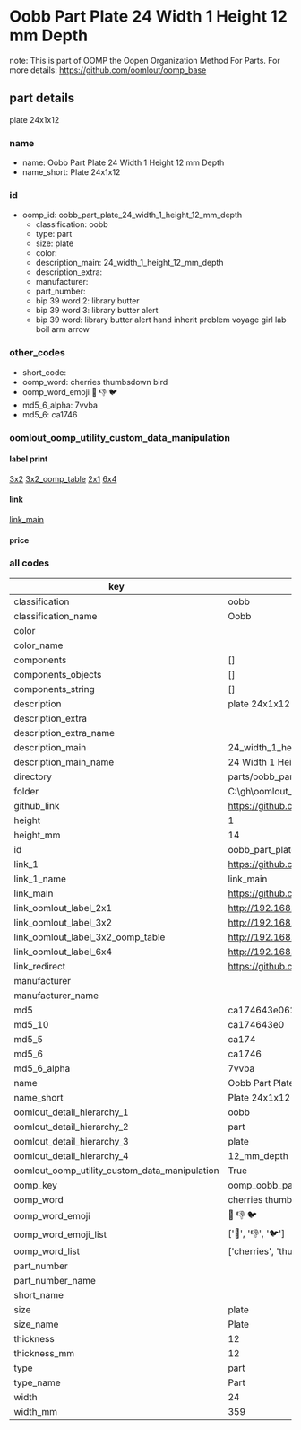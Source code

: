 # Oobb Part Plate 24 Width 1 Height 12 mm Depth  

note: This is part of OOMP the Oopen Organization Method For Parts. For more details: https://github.com/oomlout/oomp_base

##  part details
  



plate 24x1x12



### name
* name: Oobb Part Plate 24 Width 1 Height 12 mm Depth
* name_short: Plate 24x1x12 
### id
* oomp_id: oobb_part_plate_24_width_1_height_12_mm_depth
  * classification: oobb
  * type: part
  * size: plate
  * color: 
  * description_main: 24_width_1_height_12_mm_depth
  * description_extra: 
  * manufacturer: 
  * part_number: 
  * bip 39 word 2: library butter
  * bip 39 word 3: library butter alert
  * bip 39 word: library butter alert hand inherit problem voyage girl lab boil arm arrow

### other_codes
* short_code: 
* oomp_word: cherries thumbsdown bird
* oomp_word_emoji :cherries: :thumbsdown: :bird:
* md5_6_alpha: 7vvba
* md5_6: ca1746






### oomlout_oomp_utility_custom_data_manipulation
#### label print
[3x2](http://192.168.1.245:1112/?label=oomp%207vvba)
[3x2_oomp_table](http://192.168.1.108:1112/?label=oomp%207vvba)
[2x1](http://192.168.1.242:1112/?label=oomp%207vvba)
[6x4](http://192.168.1.55:1112/?label=oomp%207vvba)    

#### link

[link_main](https://github.com/oomlout/oomlout_oobb_version_4_generated_parts/tree/main/navigation_oomp/oobb/part/plate/24_width_1_height_12_mm_depth/part)                              

#### price







### all codes 
| key | value |  
| --- | --- |  
| classification | oobb |  
| classification_name | Oobb |  
| color |  |  
| color_name |  |  
| components | [] |  
| components_objects | [] |  
| components_string | [] |  
| description | plate 24x1x12 |  
| description_extra |  |  
| description_extra_name |  |  
| description_main | 24_width_1_height_12_mm_depth |  
| description_main_name | 24 Width 1 Height 12 mm Depth |  
| directory | parts/oobb_part_plate_24_width_1_height_12_mm_depth |  
| folder | C:\gh\oomlout_oobb_version_4_generated_parts\parts\oobb_part_plate_24_width_1_height_12_mm_depth |  
| github_link | https://github.com/oomlout/oomlout_oomp_part_src/tree/main/parts/oobb_part_plate_24_width_1_height_12_mm_depth |  
| height | 1 |  
| height_mm | 14 |  
| id | oobb_part_plate_24_width_1_height_12_mm_depth |  
| link_1 | https://github.com/oomlout/oomlout_oobb_version_4_generated_parts/tree/main/navigation_oomp/oobb/part/plate/24_width_1_height_12_mm_depth/part |  
| link_1_name | link_main |  
| link_main | https://github.com/oomlout/oomlout_oobb_version_4_generated_parts/tree/main/navigation_oomp/oobb/part/plate/24_width_1_height_12_mm_depth/part |  
| link_oomlout_label_2x1 | http://192.168.1.242:1112/?label=oomp%207vvba |  
| link_oomlout_label_3x2 | http://192.168.1.245:1112/?label=oomp%207vvba |  
| link_oomlout_label_3x2_oomp_table | http://192.168.1.108:1112/?label=oomp%207vvba |  
| link_oomlout_label_6x4 | http://192.168.1.55:1112/?label=oomp%207vvba |  
| link_redirect | https://github.com/oomlout/oomlout_oobb_version_4_generated_parts/tree/main/parts/oobb_plate_24_01_12 |  
| manufacturer |  |  
| manufacturer_name |  |  
| md5 | ca174643e0625ec2adb9e68c0c47d408 |  
| md5_10 | ca174643e0 |  
| md5_5 | ca174 |  
| md5_6 | ca1746 |  
| md5_6_alpha | 7vvba |  
| name | Oobb Part Plate 24 Width 1 Height 12 mm Depth |  
| name_short | Plate 24x1x12  |  
| oomlout_detail_hierarchy_1 | oobb |  
| oomlout_detail_hierarchy_2 | part |  
| oomlout_detail_hierarchy_3 | plate |  
| oomlout_detail_hierarchy_4 | 12_mm_depth |  
| oomlout_oomp_utility_custom_data_manipulation | True |  
| oomp_key | oomp_oobb_part_plate_24_width_1_height_12_mm_depth |  
| oomp_word | cherries thumbsdown bird |  
| oomp_word_emoji | :cherries: :thumbsdown: :bird: |  
| oomp_word_emoji_list | [':cherries:', ':thumbsdown:', ':bird:'] |  
| oomp_word_list | ['cherries', 'thumbsdown', 'bird'] |  
| part_number |  |  
| part_number_name |  |  
| short_name |  |  
| size | plate |  
| size_name | Plate |  
| thickness | 12 |  
| thickness_mm | 12 |  
| type | part |  
| type_name | Part |  
| width | 24 |  
| width_mm | 359 |  
